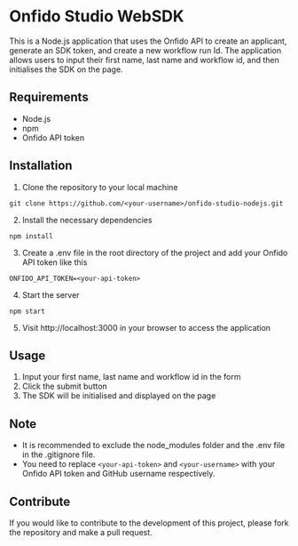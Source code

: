 # Onfido Studio WebSDK
This is a Node.js application that uses the Onfido API to create an applicant, generate an SDK token, and create a new workflow run Id. The application allows users to input their first name, last name and workflow id, and then initialises the SDK on the page.

## Requirements
- Node.js
- npm
- Onfido API token

## Installation
1. Clone the repository to your local machine
```
git clone https://github.com/<your-username>/onfido-studio-nodejs.git
```

2. Install the necessary dependencies
```
npm install
```

3. Create a .env file in the root directory of the project and add your Onfido API token like this
```
ONFIDO_API_TOKEN=<your-api-token>
```

4. Start the server
```
npm start
```

5. Visit http://localhost:3000 in your browser to access the application

## Usage
1. Input your first name, last name and workflow id in the form
2. Click the submit button
3. The SDK will be initialised and displayed on the page

## Note
- It is recommended to exclude the node_modules folder and the .env file in the .gitignore file.
- You need to replace `<your-api-token>` and `<your-username>` with your Onfido API token and GitHub username respectively.

## Contribute
If you would like to contribute to the development of this project, please fork the repository and make a pull request.
